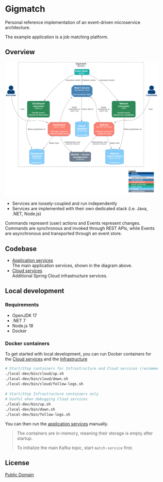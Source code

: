 # Gigmatch

Personal reference implementation of an event-driven microservice architecture.

The example application is a job matching platform.

## Overview

![Overview](./diagrams/overview.png)

* Services are loosely-coupled and run independently
* Services are implemented with their own dedicated stack (i.e. Java, .NET, Node.js)

Commands represent (user) actions and Events represent changes. Commands are synchronous and invoked
through REST APIs, while Events are asynchronous and transported through an event store.

## Codebase

* [Application services](./services)  
  The main application services, shown in the diagram above.
* [Cloud services](./cloud)  
  Additional Spring Cloud infrastructure services.

## Local development

### Requirements

* OpenJDK 17
* .NET 7
* Node.js 18
* Docker

### Docker containers

To get started with local development, you can run Docker containers for the [Cloud services](./local-dev/cloud.yml) and
the [Infrastructure](./local-dev/infrastructure.yml)

```bash
# Start/Stop containers for Infrastructure and Cloud services (recommended)
./local-dev/bin/cloud/up.sh
./local-dev/bin/cloud/down.sh
./local-dev/bin/cloud/follow-logs.sh

# Start/Stop Infrastructure containers only
# Useful when debugging Cloud services
./local-dev/bin/up.sh
./local-dev/bin/down.sh
./local-dev/bin/follow-logs.sh
```

You can then run the [application services](./services/README.md) manually.

> The containers are in-memory, meaning their storage is empty after startup.
>
> To initialize the main Kafka topic, start `match-service` first.

## License

[Public Domain](LICENSE)
